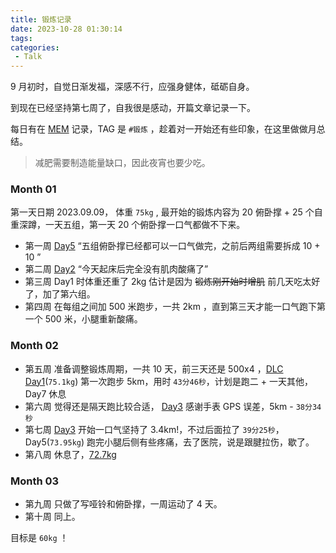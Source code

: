 ```yaml
---
title: 锻炼记录
date: 2023-10-28 01:30:14
tags:
categories:
 - Talk
---
```


9 月初时，自觉日渐发福，深感不行，应强身健体，砥砺自身。

到现在已经坚持第七周了，自我很是感动，开篇文章记录一下。

每日有在 [MEM](https://mem.nep.me) 记录，TAG 是 `#锻炼` ，趁着对一开始还有些印象，在这里做做月总结。

<!--more-->

> 减肥需要制造能量缺口，因此夜宵也要少吃。

### Month 01

第一天日期 2023.09.09， 体重 `75kg` , 最开始的锻炼内容为 20 俯卧撑 + 25 个自重深蹲，一天五组，第一天 20 个俯卧撑一口气都做不下来。

- 第一周 [Day5](https://mem.nep.me/m/28) “五组俯卧撑已经都可以一口气做完，之前后两组需要拆成 10 + 10 ”
- 第二周 [Day2](https://mem.nep.me/m/33) “今天起床后完全没有肌肉酸痛了” 
- 第三周 Day1 时体重还重了 2kg 估计是因为 ~~锻炼刚开始时增肌~~ 前几天吃太好了，加了第六组。
- 第四周 在每组之间加 500 米跑步，一共 2km ，直到第三天才能一口气跑下第一个 500 米，小腿重新酸痛。

### Month 02

- 第五周 准备调整锻炼周期，一共 10 天，前三天还是 500x4 ，[DLC Day1](https://mem.nep.me/m/59)(`75.1kg`) 第一次跑步 5km，用时 `43分46秒`，计划是跑二 + 一天其他，Day7 休息
- 第六周 觉得还是隔天跑比较合适， [Day3](https://mem.nep.me/m/68) 感谢手表 GPS 误差，5km - `38分34秒`
- 第七周 [Day3](https://mem.nep.me/m/75) 开始一口气坚持了 3.4km!，不过后面拉了 `39分25秒`，Day5(`73.95kg`) 跑完小腿后侧有些疼痛，去了医院，说是跟腱拉伤，歇了。
- 第八周 休息了，[72.7kg](https://mem.nep.me/m/79)

### Month 03
 
- 第九周 只做了写哑铃和俯卧撑，一周运动了 4 天。
- 第十周 同上。

目标是 `60kg` ！